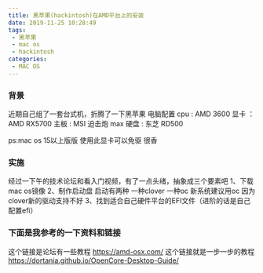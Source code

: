 ```yaml
---
title: 黑苹果(hackintosh)在AMD平台上的安装 
date: 2019-11-25 10:28:49
tags:
 - 黑苹果
 - mac os
 - hackintosh
categories:
 - MAC OS
---
```


### 背景
近期自己组了一套台式机，折腾了一下黑苹果
电脑配置
cpu  : AMD 3600
显卡 ：AMD RX5700
主板 : MSI 迫击炮 max
硬盘 : 东芝 RD500

ps:mac os 15以上版版 使用此显卡可以免驱 很香

### 实施
经过一下午的技术论坛和看入门视频，有了一点头绪，抽象成三个要素吧
1、下载mac os镜像
2、制作启动盘 启动有两种 一种clover 一种oc 新系统建议用oc   因为clover新的驱动支持不好
3、找到适合自己硬件平台的EFI文件（进阶的话是自己配置efi）

### 下面是我参考的一下资料和链接 
这个链接是论坛有一些教程
https://amd-osx.com/
这个链接就是一步一步的教程
https://dortania.github.io/OpenCore-Desktop-Guide/




